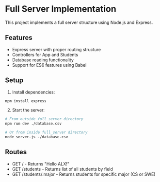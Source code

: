 # Full Server Implementation

This project implements a full server structure using Node.js and Express.

## Features

- Express server with proper routing structure
- Controllers for App and Students
- Database reading functionality
- Support for ES6 features using Babel

## Setup

1. Install dependencies:
```bash
npm install express
```

2. Start the server:
```bash
# From outside full_server directory
npm run dev ./database.csv

# Or from inside full_server directory
node server.js ./database.csv
```

## Routes

- GET / - Returns "Hello ALX!"
- GET /students - Returns list of all students by field
- GET /students/:major - Returns students for specific major (CS or SWE)
